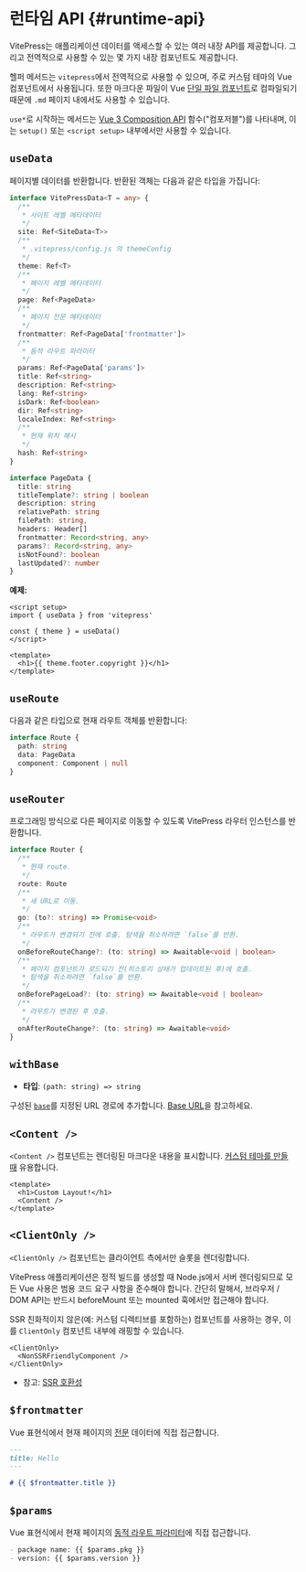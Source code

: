 # 런타임 API {#runtime-api}

VitePress는 애플리케이션 데이터를 액세스할 수 있는 여러 내장 API를 제공합니다. 그리고 전역적으로 사용할 수 있는 몇 가지 내장 컴포넌트도 제공합니다.

헬퍼 메서드는 `vitepress`에서 전역적으로 사용할 수 있으며, 주로 커스텀 테마의 Vue 컴포넌트에서 사용됩니다. 또한 마크다운 파일이 Vue [단일 파일 컴포넌트](https://vuejs.org/guide/scaling-up/sfc.html)로 컴파일되기 때문에 `.md` 페이지 내에서도 사용할 수 있습니다.

`use*`로 시작하는 메서드는 [Vue 3 Composition API](https://vuejs.org/guide/introduction.html#composition-api) 함수("컴포저블")를 나타내며, 이는 `setup()` 또는 `<script setup>` 내부에서만 사용할 수 있습니다.

## `useData` <Badge type="info" text="컴포저블" />

페이지별 데이터를 반환합니다. 반환된 객체는 다음과 같은 타입을 가집니다:

```ts
interface VitePressData<T = any> {
  /**
   * 사이트 레벨 메타데이터
   */
  site: Ref<SiteData<T>>
  /**
   * .vitepress/config.js 의 themeConfig
   */
  theme: Ref<T>
  /**
   * 페이지 레벨 메타데이터
   */
  page: Ref<PageData>
  /**
   * 페이지 전문 메타데이터
   */
  frontmatter: Ref<PageData['frontmatter']>
  /**
   * 동적 라우트 파라미터
   */
  params: Ref<PageData['params']>
  title: Ref<string>
  description: Ref<string>
  lang: Ref<string>
  isDark: Ref<boolean>
  dir: Ref<string>
  localeIndex: Ref<string>
  /**
   * 현재 위치 해시
   */
  hash: Ref<string>
}

interface PageData {
  title: string
  titleTemplate?: string | boolean
  description: string
  relativePath: string
  filePath: string,
  headers: Header[]
  frontmatter: Record<string, any>
  params?: Record<string, any>
  isNotFound?: boolean
  lastUpdated?: number
}
```

**예제:**

```vue
<script setup>
import { useData } from 'vitepress'

const { theme } = useData()
</script>

<template>
  <h1>{{ theme.footer.copyright }}</h1>
</template>
```

## `useRoute` <Badge type="info" text="컴포저블" />

다음과 같은 타입으로 현재 라우트 객체를 반환합니다:

```ts
interface Route {
  path: string
  data: PageData
  component: Component | null
}
```

## `useRouter` <Badge type="info" text="컴포저블" />

프로그래밍 방식으로 다른 페이지로 이동할 수 있도록 VitePress 라우터 인스턴스를 반환합니다.

```ts
interface Router {
  /**
   * 현재 route.
   */
  route: Route
  /**
   * 새 URL로 이동.
   */
  go: (to?: string) => Promise<void>
  /**
   * 라우트가 변경되기 전에 호출. 탐색을 취소하려면 `false`를 반환.
   */
  onBeforeRouteChange?: (to: string) => Awaitable<void | boolean>
  /**
   * 페이지 컴포넌트가 로드되기 전(히스토리 상태가 업데이트된 후)에 호출.
   * 탐색을 취소하려면 `false`를 반환.
   */
  onBeforePageLoad?: (to: string) => Awaitable<void | boolean>
  /**
   * 라우트가 변경된 후 호출.
   */
  onAfterRouteChange?: (to: string) => Awaitable<void>
}
```

## `withBase` <Badge type="info" text="헬퍼" />

- **타입**: `(path: string) => string`

구성된 [`base`](./site-config#base)를 지정된 URL 경로에 추가합니다. [Base URL](../guide/asset-handling#base-url)을 참고하세요.

## `<Content />` <Badge type="info" text="컴포넌트" />

`<Content />` 컴포넌트는 렌더링된 마크다운 내용을 표시합니다. [커스텀 테마를 만들 때](../guide/custom-theme) 유용합니다.

```vue
<template>
  <h1>Custom Layout!</h1>
  <Content />
</template>
```

## `<ClientOnly />` <Badge type="info" text="컴포넌트" />

`<ClientOnly />` 컴포넌트는 클라이언트 측에서만 슬롯을 렌더링합니다.

VitePress 애플리케이션은 정적 빌드를 생성할 때 Node.js에서 서버 렌더링되므로 모든 Vue 사용은 범용 코드 요구 사항을 준수해야 합니다. 간단히 말해서, 브라우저 / DOM API는 반드시 beforeMount 또는 mounted 훅에서만 접근해야 합니다.

SSR 친화적이지 않은(예: 커스텀 디렉티브를 포함하는) 컴포넌트를 사용하는 경우, 이를 `ClientOnly` 컴포넌트 내부에 래핑할 수 있습니다.

```vue-html
<ClientOnly>
  <NonSSRFriendlyComponent />
</ClientOnly>
```

- 참고: [SSR 호환성](../guide/ssr-compat)

## `$frontmatter` <Badge type="info" text="템플릿 전역" />

Vue 표현식에서 현재 페이지의 [전문](../guide/frontmatter) 데이터에 직접 접근합니다.

```md
---
title: Hello
---

# {{ $frontmatter.title }}
```

## `$params` <Badge type="info" text="템플릿 전역" />

Vue 표현식에서 현재 페이지의 [동적 라우트 파라미터](../guide/routing#dynamic-routes)에 직접 접근합니다.

```md
- package name: {{ $params.pkg }}
- version: {{ $params.version }}
```
